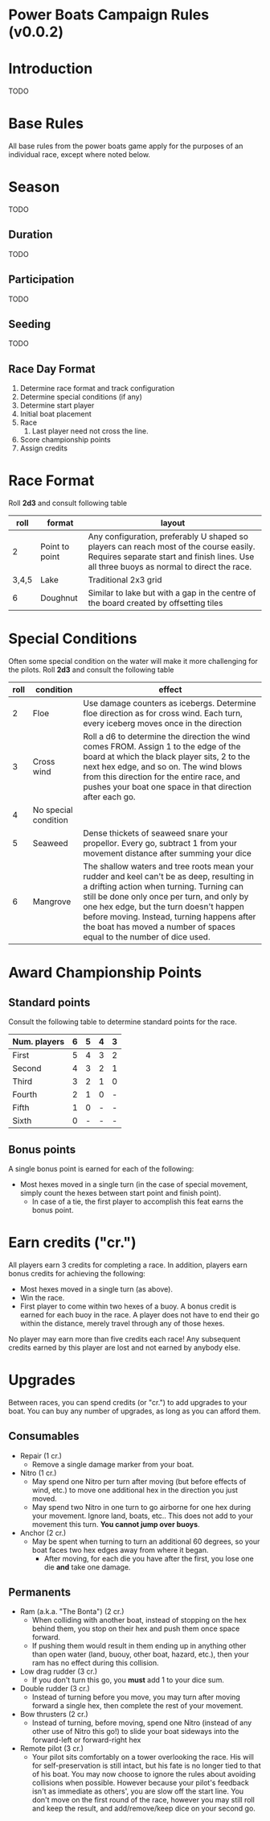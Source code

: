 # Power Boats Campaign Rules (v0.0.2)

# Introduction
TODO
# Base Rules
All base rules from the power boats game apply for the purposes of an individual race, except where noted below.

# Season
TODO
## Duration
TODO
## Participation
TODO
## Seeding
TODO
## Race Day Format

1. Determine race format and track configuration
1. Determine special conditions (if any)
1. Determine start player
1. Initial boat placement
1. Race
    1. Last player need not cross the line.
1. Score championship points
1. Assign credits

# Race Format
Roll **2d3** and consult following table

roll | format | layout
---|----------|----
2 | Point to point | Any configuration, preferably U shaped so players can reach most of the course easily. Requires separate start and finish lines. Use all three buoys as normal to direct the race.
3,4,5 | Lake | Traditional 2x3 grid
6 | Doughnut | Similar to lake but with a gap in the centre of the board created by offsetting tiles


# Special Conditions
Often some special condition on the water will make it more challenging for the pilots. Roll **2d3** and consult the following table

roll | condition | effect
---|----------|----
2 | Floe | Use damage counters as icebergs. Determine floe direction as for cross wind. Each turn, every iceberg moves once in the direction
3 | Cross wind | Roll a d6 to determine the direction the wind comes FROM. Assign 1 to the edge of the board at which the black player sits, 2 to the next hex edge, and so on. The wind blows from this direction for the entire race, and pushes your boat one space in that direction after each go.
4 | No special condition | 
5 | Seaweed | Dense thickets of seaweed snare your propellor. Every go, subtract 1 from your movement distance after summing your dice
6 | Mangrove | The shallow waters and tree roots mean your rudder and keel can't be as deep, resulting in a drifting action when turning. Turning can still be done only once per turn, and only by one hex edge, but the turn doesn't happen before moving. Instead, turning happens after the boat has moved a number of spaces equal to the number of dice used.

# Award Championship Points
## Standard points
Consult the following table to determine standard points for the race.

Num. players | 6 | 5 | 4 | 3 |
-------------|---|---|---|---|
First        | 5 | 4 | 3 | 2 |
Second       | 4 | 3 | 2 | 1 |
Third        | 3 | 2 | 1 | 0 |
Fourth       | 2 | 1 | 0 | - |
Fifth        | 1 | 0 | - | - |
Sixth        | 0 | - | - | - |

## Bonus points
A single bonus point is earned for each of the following:
* Most hexes moved in a single turn (in the case of special movement, simply count the hexes between start point and finish point).
    * In case of a tie, the first player to accomplish this feat earns the bonus point.

# Earn credits ("cr.")
All players earn 3 credits for completing a race. In addition, players earn bonus credits for achieving the following:
* Most hexes moved in a single turn (as above).
* Win the race.
* First player to come within two hexes of a buoy. A bonus credit is earned for each buoy in the race. A player does not have to end their go within the distance, merely travel through any of those hexes.

No player may earn more than five credits each race! Any subsequent credits earned by this player are lost and not earned by anybody else.


# Upgrades
Between races, you can spend credits (or "cr.") to add upgrades to your boat. You can buy any number of upgrades, as long as you can afford them.

## Consumables
* Repair (1 cr.)
    * Remove a single damage marker from your boat.
* Nitro (1 cr.)
    * May spend one Nitro per turn after moving (but before effects of wind, etc.) to move one additional hex in the direction you just moved.
    * May spend two Nitro in one turn to go airborne for one hex during your movement. Ignore land, boats, etc.. This does not add to your movement this turn. **You cannot jump over buoys**.
* Anchor (2 cr.)
    * May be spent when turning to turn an additional 60 degrees, so your boat faces two hex edges away from where it began.
        * After moving, for each die you have after the first, you lose one die **and** take one damage.

## Permanents
* Ram (a.k.a. "The Bonta") (2 cr.)
    * When colliding with another boat, instead of stopping on the hex behind them, you stop on their hex and push them once space forward.
    * If pushing them would result in them ending up in anything other than open water (land, buouy, other boat, hazard, etc.), then your ram has no effect during this collision.
* Low drag rudder (3 cr.)
    * If you don't turn this go, you **must** add 1 to your dice sum.
* Double rudder (3 cr.)
    * Instead of turning before you move, you may turn after moving forward a single hex, then complete the rest of your movement.
* Bow thrusters (2 cr.)
    * Instead of turning, before moving, spend one Nitro (instead of any other use of Nitro this go!) to slide your boat sideways into the forward-left or forward-right hex
* Remote pilot (3 cr.)
    * Your pilot sits comfortably on a tower overlooking the race. His will for self-preservation is still intact, but his fate is no longer tied to that of his boat. You may now choose to ignore the rules about avoiding collisions when possible. However because your pilot's feedback isn't as immediate as others', you are slow off the start line. You don't move on the first round of the race, however you may still roll and keep the result, and add/remove/keep dice on your second go.
